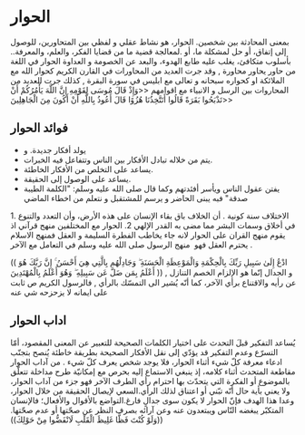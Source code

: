 # الحوار 

بمعنى المحادثة بين شخصين.
الحوار، هو نشاط عقلي و لفظي بين المتحاورين، للوصول إلى إتفاق، أو حل لمشكلة ما، أو .لمعالجة قضية ما من قضايا الفكر، والعلم، والمعرفة.. بأسلوب متكافئ، يغلب عليه طابع الهدوء، والبعد عن الخصومة و العداوة الحوار في اللغة  من حاور يحاور محاورة ,  وقد جرت العديد من المحاورات في القارن الكريم كحوار الله مع الملائكة  او كحواره سبحانه و تعالى مع ابليس في سورة البقرة , كذلك جرت العديد من المحاروات بين الرسل و الانبياء مع اقوامهم <<وَإِذْ قَالَ مُوسَى لِقَوْمِهِ إِنَّ اللَّهَ يَأْمُرُكُمْ أَنْ تَذْبَحُوا بَقَرَةً قَالُوا أَتَتَّخِذُنَا هُزُوًا قَالَ أَعُوذُ بِاللَّهِ أَنْ أَكُونَ مِنَ الْجَاهِلِينَ>> 
 
 ## فوائد الحوار 

-   يولد أفكار جديدة. و 
-  يتم من خلاله تبادل الأفكار بين الناس وتتفاعل فيه الخبرات.
-   يساعد على التخلص من الأفكار الخاطئة.
-   يساعد على الوصول إلى الحقيقة.
- يفتن عقول الناس ويأسر أفئدتهم وكما قال صلى الله عليه وسلم: "الكلمة الطيبة صدقة"
 فبه يبنى الحاضر و يرسم للمشتقبل و نتعلم من اخطاء الماضي  


1. الاختلاف سنة كونية .  أن الخلاف باق بقاء الإنسان على هذه الأرض، وأن التعدد والتنوع في أخلاق وسمات البشر مما مضى به القدر الإلهي
2. الحوار مع المختلفين منهج قرآني اذ يقوم منهج القران على الحوار لانه جاء يخاطب الفطرة السليمة و العقل فمنهج الاسلام يحترم العقل فهو  منهج الرسول صلى الله عليه وسلم في التعامل مع الآخر .

 
 (( ادْعُ إِلَىٰ سَبِيلِ رَبِّكَ بِالْحِكْمَةِ وَالْمَوْعِظَةِ الْحَسَنَةِ ۖ وَجَادِلْهُم بِالَّتِي هِيَ أَحْسَنُ ۚ إِنَّ رَبَّكَ هُوَ أَعْلَمُ بِمَن ضَلَّ عَن سَبِيلِهِ ۖ وَهُوَ أَعْلَمُ بِالْمُهْتَدِينَ )) 
, و الجدال إنّما هو الإلزام الخصم  التنازل عن رأيه والاقتناع برأي الآخر، كما أنّه يُشير الى التمسّك بالرأي  , فالرسول الكريم ص ثابت على ايمانه لا يزحزحه شي عنه  

## اداب الحوار 

يُساعد التفكير قبلَ التحدث على اختيار الكلمات الصحيحة للتعبير عن المعنى المقصود، أمّا التسرّع وعدم التفكير قد يؤدّي إلى نقل الأفكار الصحيحة بطريقة خاطئة
يُنصح بتجنّب ادعاء معرفة كلّ شيء أثناء الحوار، فلا يوجد شخص يعرف كلّ شيء . من آداب الحوار مقاطعة المتحدث أثناء كلامه، إذ ينبغي الاستماع إليه بحرص مع إمكانيّة طرح مداخلة تتعلّق بالموضوع أو الفكرة التي يتحدّث بها
احترام رأي الطرف الآخر فهو جزء من آداب الحوار، ولا يعني بأية حال أنّه تبّني أو اعتناق لذلك الرأي.السعي لإيصال الحقيقة من خلال الحوار، وعدا هذا الهدف فإنّ الحوار لا يكون سوى جدالٍ فارغ.التواضع بالأقوال والأفعال؛ فالإنسان المتكبّر يبغضه النّاس ويبتعدون عنه وعن آرائه بصرف النظر عن صحّتها أو عدم صحّتها. ((وَلَوْ كُنْتَ فَظًّا غَلِيظَ الْقَلْبِ لَانْفَضُّوا مِنْ حَوْلِكَ))